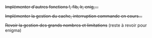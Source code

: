 ~~Implémenter d'autres fonctions !, fib, lr, enig,...~~

~~Implémenter la gestion du cache, interruption commande en cours...~~

~~Revoir la gestion des grands nombres et limitations~~ (reste à revoir pour enigma)